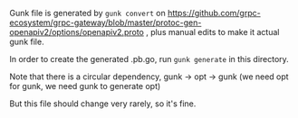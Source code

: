 Gunk file is generated by `gunk convert` on https://github.com/grpc-ecosystem/grpc-gateway/blob/master/protoc-gen-openapiv2/options/openapiv2.proto , plus manual edits to make it actual gunk file.

In order to create the generated .pb.go, run `gunk generate` in this directory.

Note that there is a circular dependency, gunk -> opt -> gunk (we need opt for gunk, we need gunk to generate opt)

But this file should change very rarely, so it's fine.
